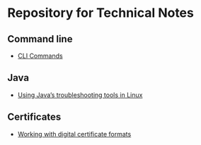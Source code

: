 Repository for Technical Notes
==============================

Command line
------------
* [CLI Commands](./md/cli.md)

Java
----
* [Using Java’s troubleshooting tools in Linux](./md/troubleshooting_java.md)

Certificates
------------
* [Working with digital certificate formats](./md/about_certificates.md)

